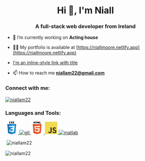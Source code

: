 <h1 align="center">Hi 👋, I'm Niall</h1>
<h3 align="center">A full-stack web developer from Ireland</h3>

- 🔭 I’m currently working on **Acting house**

- 👨‍💻 My portfolio is available at [https://niallmoore.netlify.app](https://niallmoore.netlify.app)
- [I'm an inline-style link with title](https://www.google.com "Google's Homepage")


- 📫 How to reach me **niallam22@gmail.com**

<h3 align="left">Connect with me:</h3>
<p align="left">
<a href="https://twitter.com/niallam22" target="blank"><img align="center" src="https://raw.githubusercontent.com/rahuldkjain/github-profile-readme-generator/master/src/images/icons/Social/twitter.svg" alt="niallam22" height="30" width="40" /></a>
</p>

<h3 align="left">Languages and Tools:</h3>
<p align="left"> <a href="https://www.w3schools.com/css/" target="_blank" rel="noreferrer"> <img src="https://raw.githubusercontent.com/devicons/devicon/master/icons/css3/css3-original-wordmark.svg" alt="css3" width="40" height="40"/> </a> <a href="https://git-scm.com/" target="_blank" rel="noreferrer"> <img src="https://www.vectorlogo.zone/logos/git-scm/git-scm-icon.svg" alt="git" width="40" height="40"/> </a> <a href="https://www.w3.org/html/" target="_blank" rel="noreferrer"> <img src="https://raw.githubusercontent.com/devicons/devicon/master/icons/html5/html5-original-wordmark.svg" alt="html5" width="40" height="40"/> </a> <a href="https://developer.mozilla.org/en-US/docs/Web/JavaScript" target="_blank" rel="noreferrer"> <img src="https://raw.githubusercontent.com/devicons/devicon/master/icons/javascript/javascript-original.svg" alt="javascript" width="40" height="40"/> </a> <a href="https://www.mathworks.com/" target="_blank" rel="noreferrer"> <img src="https://upload.wikimedia.org/wikipedia/commons/2/21/Matlab_Logo.png" alt="matlab" width="40" height="40"/> </a> </p>

<p>&nbsp;<img align="center" src="https://github-readme-stats.vercel.app/api?username=niallam22&show_icons=true&locale=en" alt="niallam22" /></p>

<p><img align="center" src="https://github-readme-streak-stats.herokuapp.com/?user=niallam22&" alt="niallam22" /></p>

